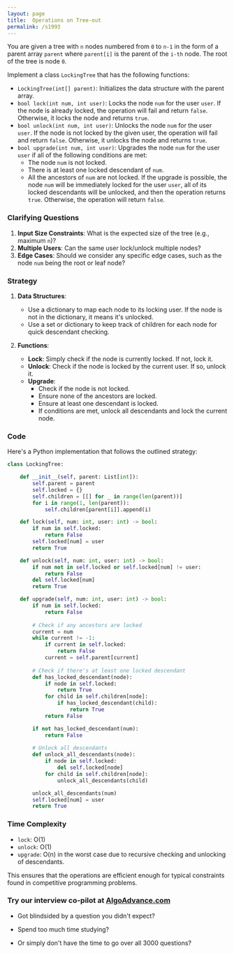 ```yaml
---
layout: page
title:  Operations on Tree-out
permalink: /s1993
---
```


You are given a tree with `n` nodes numbered from `0` to `n-1` in the form of a parent array `parent` where `parent[i]` is the parent of the `i-th` node. The root of the tree is node `0`.

Implement a class `LockingTree` that has the following functions:

- `LockingTree(int[] parent)`: Initializes the data structure with the parent array.
- `bool lock(int num, int user)`: Locks the node `num` for the user `user`. If the node is already locked, the operation will fail and return `false`. Otherwise, it locks the node and returns `true`.
- `bool unlock(int num, int user)`: Unlocks the node `num` for the user `user`. If the node is not locked by the given user, the operation will fail and return `false`. Otherwise, it unlocks the node and returns `true`.
- `bool upgrade(int num, int user)`: Upgrades the node `num` for the user `user` if all of the following conditions are met:
  - The node `num` is not locked.
  - There is at least one locked descendant of `num`.
  - All the ancestors of `num` are not locked. If the upgrade is possible, the node `num` will be immediately locked for the user `user`, all of its locked descendants will be unlocked, and then the operation returns `true`. Otherwise, the operation will return `false`.

### Clarifying Questions

1. **Input Size Constraints**: What is the expected size of the tree (e.g., maximum `n`)?
2. **Multiple Users**: Can the same user lock/unlock multiple nodes?
3. **Edge Cases**: Should we consider any specific edge cases, such as the node `num` being the root or leaf node?

### Strategy

1. **Data Structures**:
   - Use a dictionary to map each node to its locking user. If the node is not in the dictionary, it means it's unlocked.
   - Use a set or dictionary to keep track of children for each node for quick descendant checking.

2. **Functions**:
   - **Lock**: Simply check if the node is currently locked. If not, lock it.
   - **Unlock**: Check if the node is locked by the current user. If so, unlock it.
   - **Upgrade**:
     - Check if the node is not locked.
     - Ensure none of the ancestors are locked.
     - Ensure at least one descendant is locked.
     - If conditions are met, unlock all descendants and lock the current node.

### Code

Here's a Python implementation that follows the outlined strategy:

```python
class LockingTree:

    def __init__(self, parent: List[int]):
        self.parent = parent
        self.locked = {}
        self.children = [[] for _ in range(len(parent))]
        for i in range(1, len(parent)):
            self.children[parent[i]].append(i)

    def lock(self, num: int, user: int) -> bool:
        if num in self.locked:
            return False
        self.locked[num] = user
        return True

    def unlock(self, num: int, user: int) -> bool:
        if num not in self.locked or self.locked[num] != user:
            return False
        del self.locked[num]
        return True

    def upgrade(self, num: int, user: int) -> bool:
        if num in self.locked:
            return False
        
        # Check if any ancestors are locked
        current = num
        while current != -1:
            if current in self.locked:
                return False
            current = self.parent[current]
        
        # Check if there's at least one locked descendant
        def has_locked_descendant(node):
            if node in self.locked:
                return True
            for child in self.children[node]:
                if has_locked_descendant(child):
                    return True
            return False

        if not has_locked_descendant(num):
            return False
        
        # Unlock all descendants
        def unlock_all_descendants(node):
            if node in self.locked:
                del self.locked[node]
            for child in self.children[node]:
                unlock_all_descendants(child)

        unlock_all_descendants(num)
        self.locked[num] = user
        return True
```

### Time Complexity

- `lock`: O(1)
- `unlock`: O(1)
- `upgrade`: O(n) in the worst case due to recursive checking and unlocking of descendants.

This ensures that the operations are efficient enough for typical constraints found in competitive programming problems.


### Try our interview co-pilot at [AlgoAdvance.com](https://algoAdvance.com)

- Got blindsided by a question you didn't expect?

- Spend too much time studying?

- Or simply don't have the time to go over all 3000 questions?

